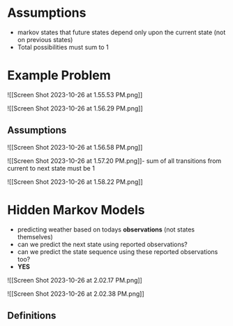 # Assumptions
- markov states that future states depend only upon the current state (not on previous states)
- Total possibilities must sum to 1 

# Example Problem
![[Screen Shot 2023-10-26 at 1.55.53 PM.png]]

![[Screen Shot 2023-10-26 at 1.56.29 PM.png]]

## Assumptions 
![[Screen Shot 2023-10-26 at 1.56.58 PM.png]]

![[Screen Shot 2023-10-26 at 1.57.20 PM.png]]- sum of all transitions from current to next state must be 1 

![[Screen Shot 2023-10-26 at 1.58.22 PM.png]]

# Hidden Markov Models
- predicting weather based on todays **observations** (not states themselves)
- can we predict the next state using reported observations?
- can we predict the state sequence using these reported observations too?
- **YES**

![[Screen Shot 2023-10-26 at 2.02.17 PM.png]]

![[Screen Shot 2023-10-26 at 2.02.38 PM.png]]

## Definitions

